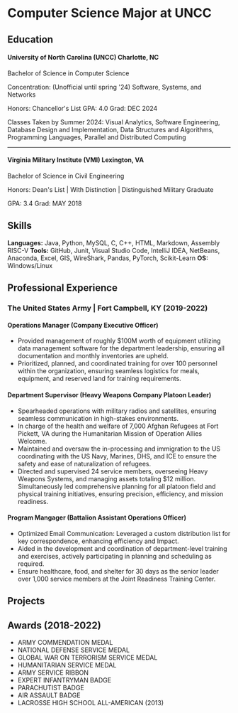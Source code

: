 # Computer Science Major at UNCC

## Education
#### **University of North Carolina (UNCC)** Charlotte, NC

Bachelor of Science in Computer Science

Concentration: (Unofficial until spring '24) Software, Systems, and Networks

Honors: Chancellor's List        GPA: 4.0         Grad: DEC 2024

Classes Taken by Summer 2024: Visual Analytics, Software Engineering, Database Design and Implementation, Data Structures and Algorithms, Programming Languages, Parallel and
Distributed Computing

---

#### **Virginia Military Institute (VMI)** Lexington, VA

Bachelor of Science in Civil Engineering

Honors: Dean's List | With Distinction | Distinguished Military Graduate

GPA: 3.4        Grad: MAY 2018

## Skills
**Languages:** Java, Python, MySQL, C, C++, HTML, Markdown, Assembly RISC-V
**Tools:** GitHub, Junit, Visual Studio Code, IntelliJ IDEA, NetBeans, Anaconda, Excel, GIS, WireShark, Pandas, PyTorch, Scikit-Learn
**OS:** Windows/Linux



## Professional Experience  
### The United States Army | Fort Campbell, KY (2019-2022)
#### **Operations Manager (Company Executive Officer)**
- Provided management of roughly $100M worth of equipment utilizing data management software for the department leadership, ensuring all documentation and monthly inventories are upheld.
- Prioritized, planned, and coordinated training for over 100 personnel within the organization, ensuring seamless logistics for meals, equipment, and reserved land for training requirements.

#### **Department Supervisor (Heavy Weapons Company Platoon Leader)**
- Spearheaded operations with military radios and satellites, ensuring seamless communication in high-stakes environments.
- In charge of the health and welfare of 7,000 Afghan Refugees at Fort Pickett, VA during the Humanitarian Mission of Operation Allies Welcome.
- Maintained and oversaw the in-processing and immigration to the US coordinating with the US Navy, Marines, DHS, and ICE to ensure the safety and ease of naturalization of refugees.
- Directed and supervised 24 service members, overseeing Heavy Weapons Systems, and managing assets totaling $12 million. Simultaneously led comprehensive planning for all platoon field and physical training initiatives, ensuring precision, efficiency, and mission readiness.

#### **Program Mangager (Battalion Assistant Operations Officer)**
- Optimized Email Communication: Leveraged a custom distribution list for key correspondence, enhancing efficiency and Impact.
- Aided in the development and coordination of department-level training and exercises, actively participating in planning and scheduling as required.
- Ensure healthcare, food, and shelter for 30 days as the senior leader over 1,000 service members at the Joint Readiness Training Center.



## Projects



## Awards (2018-2022)
- ARMY COMMENDATION MEDAL
- NATIONAL DEFENSE SERVICE MEDAL
- GLOBAL WAR ON TERRORISM SERVICE MEDAL
- HUMANITARIAN SERVICE MEDAL
- ARMY SERVICE RIBBON
- EXPERT INFANTRYMAN BADGE
- PARACHUTIST BADGE
- AIR ASSAULT BADGE
- LACROSSE HIGH SCHOOL ALL-AMERICAN (2013)



